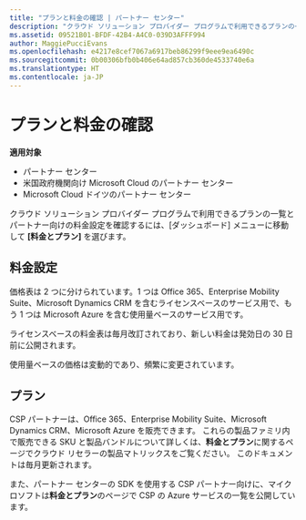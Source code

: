 ```yaml
---
title: "プランと料金の確認 | パートナー センター"
description: "クラウド ソリューション プロバイダー プログラムで利用できるプランの一覧とパートナー向けの料金設定を確認するには、[ダッシュボード] メニューに移動して [料金とプラン] を選びます。"
ms.assetid: 09521B01-BFDF-42B4-A4C0-039D3AFFF994
author: MaggiePucciEvans
ms.openlocfilehash: e4217e8cef7067a6917beb86299f9eee9ea6490c
ms.sourcegitcommit: 0b00306bfb0b406e64ad857cb360de4533740e6a
ms.translationtype: HT
ms.contentlocale: ja-JP
---
```

# <a name="see-offers-and-pricing"></a>プランと料金の確認

**適用対象**

-  パートナー センター
-  米国政府機関向け Microsoft Cloud のパートナー センター
-  Microsoft Cloud ドイツのパートナー センター

クラウド ソリューション プロバイダー プログラムで利用できるプランの一覧とパートナー向けの料金設定を確認するには、[ダッシュボード] メニューに移動して **[料金とプラン]** を選びます。

## <a name="pricing"></a>料金設定


価格表は 2 つに分けられています。1 つは Office 365、Enterprise Mobility Suite、Microsoft Dynamics CRM を含むライセンスベースのサービス用で、もう 1 つは Microsoft Azure を含む使用量ベースのサービス用です。

ライセンスベースの料金表は毎月改訂されており、新しい料金は発効日の 30 日前に公開されます。

使用量ベースの価格は変動的であり、頻繁に変更されています。

## <a name="offers"></a>プラン


CSP パートナーは、Office 365、Enterprise Mobility Suite、Microsoft Dynamics CRM、Microsoft Azure を販売できます。 これらの製品ファミリ内で販売できる SKU と製品バンドルについて詳しくは、**料金とプラン**に関するページでクラウド リセラーの製品マトリックスをご覧ください。 このドキュメントは毎月更新されます。

また、パートナー センターの SDK を使用する CSP パートナー向けに、マイクロソフトは**料金とプラン**のページで CSP の Azure サービスの一覧を公開しています。

 

 



